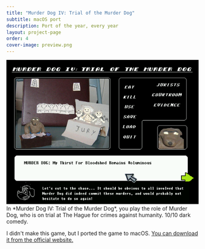 ```yaml
---
title: "Murder Dog IV: Trial of the Murder Dog"
subtitle: macOS port
description: Port of the year, every year
layout: project-page
order: 4
cover-image: preview.png
---
```


<!--
                                                   -- __
                                                 ~ (@)  ~~~---_
                                               {     `-_~,,,,,,)
                                               {    (_  ',
                                                ~    . = _',
                                                 ~    '.  =-'
                                                   ~     :
.                                                -~     ('');
'.                                         --~        \  \ ;
  '.-_                                   -~            \  \;      _-=,.
     -~- _                          -~                 {  '---- _'-=,.
       ~- _~-  _              _ -~                     ~---------=,.`
            ~-  ~~-----~~~~~~       .+++~~~~~~~~-__   /
                ~-   __            {   -     +   }   /
                         ~- ______{_    _ -=\ / /_ ~
                             :      ~--~    // /         ..-
                             :   / /      // /         ((
                             :  / /      {   `-------,. ))
                             :   /        ''=--------. }o
                .=._________,'  )                     ))
                )  _________ -''                     ~~
               / /  _ _
              (_.-.'O'-'.
-->

<img src="preview.png">

<div markdown="1" class="prose lg:prose-xl">
In *Murder Dog IV: Trial of the Murder Dog*, you play the role of Murder Dog, who is on trial at The Hague for crimes against humanity. 10/10 dark comedy.

I didn't make this game, but I ported the game to macOS. [You can download it from the official website.](http://harmonyzone.org/MurderDogIV.html)
</div>
